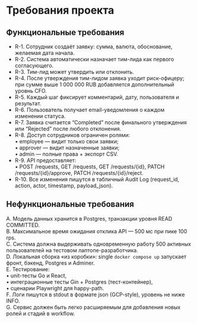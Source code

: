 # Требования проекта

## Функциональные требования

- R-1. Сотрудник создаёт заявку: сумма, валюта, обоснование, желаемая дата начала.
- R-2. Система автоматически назначает тим-лида как первого согласующего.
- R-3. Тим-лид может утвердить или отклонить.
- R-4. После утверждения тим-лидом заявка уходит риск-офицеру; при сумме выше 1 000 000 RUB добавляется дополнительный уровнь CFO.
- R-5. Каждый шаг фиксирует комментарий, дату, пользователя и результат.
- R-6. Пользователь получает email-уведомления о каждом изменении статуса.
- R-7. Заявка считается “Completed” после финального утверждения или “Rejected” после любого отклонения.
- R-8. Доступ сотрудников ограничен ролями:  
   • employee — видит только свои заявки;  
   • approver — видит назначенные заявки;  
   • admin — полные права + экспорт CSV.
- R-9. API предоставляет:  
   • POST /requests, GET /requests, GET /requests/{id}, PATCH /requests/{id}/approve, PATCH /requests/{id}/reject.
- R-10. Все изменения пишутся в табличный Audit Log (request_id, action, actor, timestamp, payload_json).

## Нефункциональные требования

A. Модель данных хранится в Postgres, транзакции уровня READ COMMITTED.  
B. Максимальное время ожидания отклика API — 500 мс при пике 100 rps.  
C. Система должна выдерживать одновременную работу 500 активных пользователей на тестовом лаптопе-разработчика.  
D. Локальная сборка «из коробки»: single `docker compose up` запускает фронт, бэкенд, Postgres и Adminer.  
E. Тестирование:  
 • unit-тесты Go и React,  
 • интеграционные тесты Gin + Postgres (тест-контейнер),  
 • сценарии Playwright для happy-path.  
F. Логи пишутся в stdout в формате json (GCP-style), уровень не ниже INFO.  
G. Сервис должен быть легко расширяемым для добавления новых ролей и стадий в workflow.
